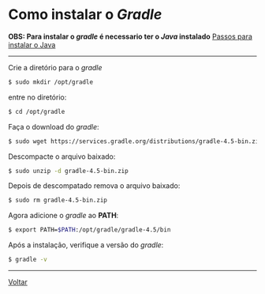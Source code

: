 # Como instalar o _Gradle_

**OBS: Para instalar o _gradle_ é necessario ter o _Java_ instalado**
[Passos para instalar o Java](java.md)

-----

Crie a diretório para o _gradle_
```bash
$ sudo mkdir /opt/gradle
```

entre no diretório:
```bash
$ cd /opt/gradle
```

Faça o download do _gradle_:
```bash
$ sudo wget https://services.gradle.org/distributions/gradle-4.5-bin.zip
```

Descompacte o arquivo baixado:
```bash
$ sudo unzip -d gradle-4.5-bin.zip
```

Depois de descompatado remova o arquivo baixado:
```bash
$ sudo rm gradle-4.5-bin.zip
```

Agora adicione o _gradle_ ao __PATH__:
```bash
$ export PATH=$PATH:/opt/gradle/gradle-4.5/bin
```

Após a instalação, verifique a versão do _gradle_:
```bash
$ gradle -v
```

-----

[Voltar](README.md)

